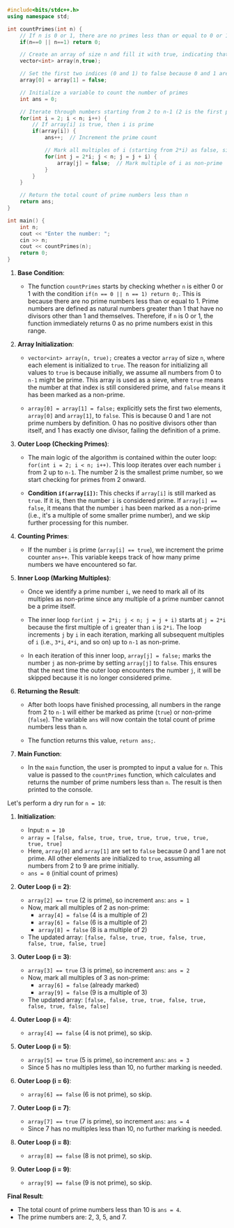 ```cpp
#include<bits/stdc++.h>
using namespace std;

int countPrimes(int n) {
    // If n is 0 or 1, there are no primes less than or equal to 0 or 1
    if(n==0 || n==1) return 0;

    // Create an array of size n and fill it with true, indicating that all numbers are initially considered prime
    vector<int> array(n,true);

    // Set the first two indices (0 and 1) to false because 0 and 1 are not prime numbers
    array[0] = array[1] = false;

    // Initialize a variable to count the number of primes
    int ans = 0;

    // Iterate through numbers starting from 2 to n-1 (2 is the first prime number)
    for(int i = 2; i < n; i++) {
        // If array[i] is true, then i is prime
        if(array[i]) {
            ans++;  // Increment the prime count

            // Mark all multiples of i (starting from 2*i) as false, since they are not prime
            for(int j = 2*i; j < n; j = j + i) {  
                array[j] = false;  // Mark multiple of i as non-prime
            }
        }
    }

    // Return the total count of prime numbers less than n
    return ans;
}

int main() {
    int n;
    cout << "Enter the number: ";
    cin >> n;
    cout << countPrimes(n);
    return 0;
}
```
1. **Base Condition**:
    - The function `countPrimes` starts by checking whether `n` is either 0 or 1 with the condition `if(n == 0 || n == 1) return 0;`. This is because there are no prime numbers less than or equal to 1. Prime numbers are defined as natural numbers greater than 1 that have no divisors other than 1 and themselves. Therefore, if `n` is 0 or 1, the function immediately returns 0 as no prime numbers exist in this range.

2. **Array Initialization**:
    - `vector<int> array(n, true);` creates a vector `array` of size `n`, where each element is initialized to `true`. The reason for initializing all values to `true` is because initially, we assume all numbers from 0 to `n-1` might be prime. This array is used as a sieve, where `true` means the number at that index is still considered prime, and `false` means it has been marked as a non-prime.
    
    - `array[0] = array[1] = false;` explicitly sets the first two elements, `array[0]` and `array[1]`, to `false`. This is because 0 and 1 are not prime numbers by definition. 0 has no positive divisors other than itself, and 1 has exactly one divisor, failing the definition of a prime.

3. **Outer Loop (Checking Primes)**:
    - The main logic of the algorithm is contained within the outer loop: `for(int i = 2; i < n; i++)`. This loop iterates over each number `i` from 2 up to `n-1`. The number 2 is the smallest prime number, so we start checking for primes from 2 onward. 
   
    - **Condition `if(array[i])`:** This checks if `array[i]` is still marked as `true`. If it is, then the number `i` is considered prime. If `array[i] == false`, it means that the number `i` has been marked as a non-prime (i.e., it's a multiple of some smaller prime number), and we skip further processing for this number.

4. **Counting Primes**:
    - If the number `i` is prime (`array[i] == true`), we increment the prime counter `ans++`. This variable keeps track of how many prime numbers we have encountered so far.

5. **Inner Loop (Marking Multiples)**:
    - Once we identify a prime number `i`, we need to mark all of its multiples as non-prime since any multiple of a prime number cannot be a prime itself.
    
    - The inner loop `for(int j = 2*i; j < n; j = j + i)` starts at `j = 2*i` because the first multiple of `i` greater than `i` is `2*i`. The loop increments `j` by `i` in each iteration, marking all subsequent multiples of `i` (i.e., `3*i`, `4*i`, and so on) up to `n-1` as non-prime.
    
    - In each iteration of this inner loop, `array[j] = false;` marks the number `j` as non-prime by setting `array[j]` to `false`. This ensures that the next time the outer loop encounters the number `j`, it will be skipped because it is no longer considered prime.

6. **Returning the Result**:
    - After both loops have finished processing, all numbers in the range from 2 to `n-1` will either be marked as prime (`true`) or non-prime (`false`). The variable `ans` will now contain the total count of prime numbers less than `n`.
    
    - The function returns this value, `return ans;`.

7. **Main Function**:
    - In the `main` function, the user is prompted to input a value for `n`. This value is passed to the `countPrimes` function, which calculates and returns the number of prime numbers less than `n`. The result is then printed to the console.


Let's perform a dry run for `n = 10`:

1. **Initialization**:
    - Input: `n = 10`
    - `array = [false, false, true, true, true, true, true, true, true, true]`
    - Here, `array[0]` and `array[1]` are set to `false` because 0 and 1 are not prime. All other elements are initialized to `true`, assuming all numbers from 2 to 9 are prime initially.
    - `ans = 0` (initial count of primes)

2. **Outer Loop (i = 2)**:
    - `array[2] == true` (2 is prime), so increment `ans`: `ans = 1`
    - Now, mark all multiples of 2 as non-prime:
      - `array[4] = false` (4 is a multiple of 2)
      - `array[6] = false` (6 is a multiple of 2)
      - `array[8] = false` (8 is a multiple of 2)
    - The updated array: `[false, false, true, true, false, true, false, true, false, true]`

3. **Outer Loop (i = 3)**:
    - `array[3] == true` (3 is prime), so increment `ans`: `ans = 2`
    - Now, mark all multiples of 3 as non-prime:
      - `array[6] = false` (already marked)
      - `array[9] = false` (9 is a multiple of 3)
    - The updated array: `[false, false, true, true, false, true, false, true, false, false]`

4. **Outer Loop (i = 4)**:
    - `array[4] == false` (4 is not prime), so skip.

5. **Outer Loop (i = 5)**:
    - `array[5] == true` (5 is prime), so increment `ans`: `ans = 3`
    - Since 5 has no multiples less than 10, no further marking is needed.

6. **Outer Loop (i = 6)**:
    - `array[6] == false` (6 is not prime), so skip.

7. **Outer Loop (i = 7)**:
    - `array[7] == true` (7 is prime), so increment `ans`: `ans = 4`
    - Since 7 has no multiples less than 10, no further marking is needed.

8. **Outer Loop (i = 8)**:
    - `array[8] == false` (8 is not prime), so skip.

9. **Outer Loop (i = 9)**:
    - `array[9] == false` (9 is not prime), so skip.

**Final Result**:
- The total count of prime numbers less than 10 is `ans = 4`.
- The prime numbers are: 2, 3, 5, and 7.
